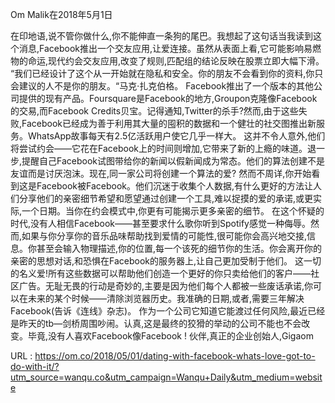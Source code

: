  
  
 Om Malik在2018年5月1日 
  
 在印地语,说不管你做什么,你不能伸直一条狗的尾巴。我想起了这句话当我读到这个消息,Facebook推出一个交友应用,让爱连接。虽然从表面上看,它可能影响易燃物的命运,现代约会交友应用,改变了规则,匹配组的结论反映在股票立即大幅下滑。 
 “我们已经设计了这个从一开始就在隐私和安全。你的朋友不会看到你的资料,你只会建议的人不是你的朋友。“马克·扎克伯格。 
 Facebook推出了一个版本的其他公司提供的现有产品。Foursquare是Facebook的地方,Groupon克隆像Facebook的交易,而Facebook Credits贝宝。记得通知,Twitter的杀手?然而,由于这些失败,Facebook已经成为善于利用其大量的囤积的数据和一个健壮的社交图推出新服务。WhatsApp故事每天有2.5亿活跃用户使它几乎一样大。 
 这并不令人意外,他们将尝试约会——它花在Facebook上的时间则增加,它带来了新的上瘾的味道。退一步,提醒自己Facebook试图带给你的新闻以假新闻成为常态。他们的算法创建不是友谊而是讨厌泡沫。现在,同一家公司将创建一个算法的爱? 
 然而不周详,你开始看到这是Facebook被Facebook。他们沉迷于收集个人数据,有什么更好的方法让人们分享他们的亲密细节希望和愿望通过创建一个工具,难以捉摸的爱的承诺,或更实际,一个日期。当你在约会模式中,你更有可能揭示更多亲密的细节。 
 在这个怀疑的时代,没有人相信Facebook——甚至要求什么歌你听到Spotify感觉一种侮辱。然而,如果与你分享你的音乐品味帮助找到爱情的可能性,很可能你会高兴地交接,信息。你甚至会输入物理描述,你的位置,每一个该死的细节你的生活。你会离开你的亲密的思想对话,和恐惧在Facebook的服务器上,让自己更加受制于他们。 
 这一切的名义爱!所有这些数据可以帮助他们创造一个更好的你只卖给他们的客户——社区广告。无耻无畏的行动是奇妙的,主要是因为他们每个人都被一些废话承诺,你可以在未来的某个时候——清除浏览器历史。我准确的日期,或者,需要三年解决Facebook(告诉《连线》杂志)。 
 作为一个公司它知道它能渡过任何风险,最近已经是昨天的tb—剑桥周围吵闹。认真,这是最终的狡猾的举动的公司不能也不会改变。毕竟,没有人喜欢Facebook像Facebook ! 
 伙伴,真正的企业创始人,Gigaom 
  
   
  URL : https://om.co/2018/05/01/dating-with-facebook-whats-love-got-to-do-with-it/?utm_source=wanqu.co&utm_campaign=Wanqu+Daily&utm_medium=website